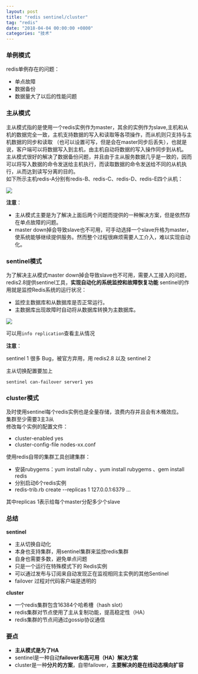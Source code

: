 ```yaml
---
layout: post
title: "redis sentinel/cluster"
tag: "redis"
date: "2018-04-04 00:00:00 +0800"
categories: "技术"
---
```


### 单例模式    

redis单例存在的问题： 

- 单点故障 
- 数据备份
- 数据量大了以后的性能问题  

<!--more-->

### 主从模式  

主从模式指的是使用一个redis实例作为master，其余的实例作为slave,主机和从机的数据完全一致，主机支持数据的写入和读取等各项操作，而从机则只支持与主机数据的同步和读取
（也可以设置可写，但是会在master同步后丢失），也就是说，客户端可以将数据写入到主机，由主机自动将数据的写入操作同步到从机。  
主从模式很好的解决了数据备份问题，并且由于主从服务数据几乎是一致的，因而可以将写入数据的命令发送给主机执行，而读取数据的命令发送给不同的从机执行，从而达到读写分离的目的。  
如下所示主机redis-A分别有redis-B、redis-C、redis-D、redis-E四个从机：
  
![](https://olef5l6y5.qnssl.com/2018-4-4-00-30-51.png)
    
**注意**：  

- 主从模式主要是为了解决上面后两个问题而提供的一种解决方案，但是依然存在单点故障的问题。
- master down掉会导致slave也不可用，可手动选择一个slave升格为master，使系统能够继续提供服务。然而整个过程很麻烦需要人工介入，难以实现自动化。 

### sentinel模式  

为了解决主从模式master down掉会导致slave也不可用，需要人工接入的问题，redis2.8提供sentinel工具，**实现自动化的系统监控和故障恢复功能**
sentinel的作用就是监控Redis系统的运行状况：

- 监控主数据库和从数据库是否正常运行。
- 主数据库出现故障时自动将从数据库转换为主数据库。  

![](https://olef5l6y5.qnssl.com/20180404004409)

可以用`info replication`查看主从情况   

**注意**：  

sentinel 1 很多 Bug，被官方弃用，用 redis2.8 以及 sentinel 2  

主从切换配置要加上  

```
sentinel can-failover server1 yes
```  

### cluster模式  

及时使用sentinel每个redis实例也是全量存储，浪费内存并且会有木桶效应。  
集群至少需要3主3从  
修改每个实例的配置文件：
- cluster-enabled yes 
- cluster-config-file nodes-xx.conf  

使用redis自带的集群工具创建集群：  

- 安装rubygems：yum install ruby 、yum install rubygems 、gem install redis
- 分别启动6个redis实例
- redis-trib.rb create --replicas 1 127.0.0.1:6379 ... 

其中replicas 1表示给每个master分配多少个slave  

### 总结  

**sentinel**    

- 主从切换自动化 
- 本身也支持集群，用sentinel集群来监控redis集群 
- 自身也需要多数，避免单点问题
- 只是一个运行在特殊模式下的 Redis实例 
- 可以通过发布与订阅来自动发现正在监视相同主实例的其他Sentinel
- failover 过程对代码客户端是透明的 

**cluster**

- 一个redis集群包含16384个哈希槽（hash slot）
- redis集群对节点使用了主从复制功能，提高稳定性（HA）
- redis集群的节点间通过gossip协议通信

### 要点  

- **主从模式是为了HA**
- sentinel是一种自动**failover和高可用（HA）解决方案**
- cluster是一种**分片的方案**，自带failover，**主要解决的是在线动态横向扩容**
